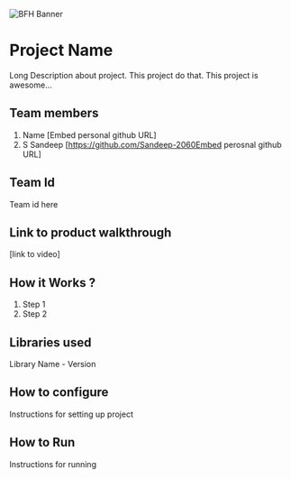 ![BFH Banner](https://trello-attachments.s3.amazonaws.com/542e9c6316504d5797afbfb9/542e9c6316504d5797afbfc1/39dee8d993841943b5723510ce663233/Frame_19.png)
# Project Name
Long Description about project. This project do that. This project is awesome...
## Team members
1. Name [Embed personal github URL]
2. S Sandeep [https://github.com/Sandeep-2060Embed perosnal github URL]
## Team Id
Team id here
## Link to product walkthrough
[link to video]
## How it Works ?
1. Step 1
2. Step 2
## Libraries used
Library Name - Version
## How to configure
Instructions for setting up project
## How to Run
Instructions for running

